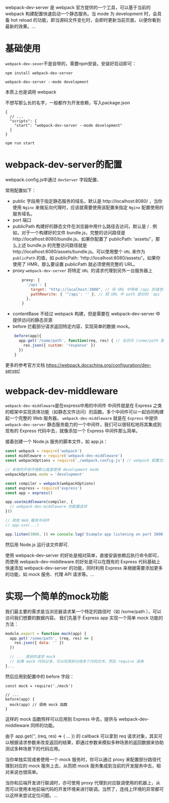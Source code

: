 webpack-dev-server 是 webpack 官方提供的一个工具，可以基于当前的 webpack 构建配置快速启动一个静态服务。当 mode 为 development 时，会具备 hot reload 的功能，即当源码文件变化时，会即时更新当前页面，以便你看到最新的效果。...

# 基础使用
`webpack-dev-sever`不是自带的，需要npm安装，安装好启动即可：

```
npm install webpack-dev-server

webpack-dev-server --mode development
```
本质上也是调用 webpack


不想写那么长的名字，一般都作为开发依赖，写入package.json
```
{
  // ...
  "scripts": {
    "start": "webpack-dev-server --mode development"
  }
}
```

```
npm run start
```

# webpack-dev-server的配置

webpack.config.js中通过 `devServer` 字段配置、

常用配置如下：
- public 字段用于指定静态服务的域名，默认是 http://localhost:8080/ ，当你使用 `Nginx` 来做反向代理时，应该就需要使用该配置来指定 `Nginx` 配置使用的服务域名。
- port 端口
- publicPath 构建好的静态文件在浏览器中用什么路径去访问，默认是 / . 例如，对于一个构建好的文件 bundle.js，完整的访问路径是 http://localhost:8080/bundle.js，如果你配置了 publicPath: 'assets/'，那么上述 bundle.js 的完整访问路径就是 http://localhost:8080/assets/bundle.js。可以使用整个 `URL` 来作为 `publicPath` 的值，如 publicPath: 'http://localhost:8080/assets/'。如果你使用了 HMR，那么要设置 publicPath 就必须使用完整的 URL。
- proxy  `webpack-dev-server` 将特定 `URL `的请求代理到另外一台服务器上 
    ```js
        proxy: {
          '/api': {
            target: "http://localhost:3000", // 将 URL 中带有 /api 的请求代理到本地的 3000 端口的服务上
            pathRewrite: { '^/api': '' }, // 把 URL 中 path 部分的 `api` 移除掉
          },
        }
    ```
- contentBase 不经过 webpack 构建，但是需要在 webpack-dev-server 中提供访问的静态资源
- before 拦截部分请求返回特定内容，实现简单的数据 mock。
```js
    before(app){
      app.get('/some/path', function(req, res) { // 当访问 /some/path 路径时，返回自定义的 json 数据
        res.json({ custom: 'response' })
      })
    }
```

更多的参考官方文档
https://webpack.docschina.org/configuration/dev-server/

# webpack-dev-middleware
`webpack-dev-middleware`是在express中用的中间件
中间件就是在 Express 之类的框架中实现具体功能（如静态文件访问）的函数。多个中间件可以一起协同构建起一个完整的 Web 服务器。
`webpack-dev-middleware` 就是在 `Express` 中提供 `webpack-dev-server` 静态服务能力的一个中间件，我们可以很轻松地将其集成到现有的 Express 代码中去，就像添加一个 Express 中间件那么简单。

接着创建一个 Node.js 服务的脚本文件，如 app.js：

```js
const webpack = require('webpack')
const middleware = require('webpack-dev-middleware')
const webpackOptions = require('./webpack.config.js') // webpack 配置文件的路径

// 本地的开发环境默认就是使用 development mode
webpackOptions.mode = 'development'

const compiler = webpack(webpackOptions)
const express = require('express')
const app = express()

app.use(middleware(compiler, {
  // webpack-dev-middleware 的配置选项
}))

// 其他 Web 服务中间件
// app.use(...)

app.listen(3000, () => console.log('Example app listening on port 3000!'))
```
然后用 Node.js 运行该文件即可.

使用 webpack-dev-server 的好处是相对简单，直接安装依赖后执行命令即可，而使用 webpack-dev-middleware 的好处是可以在既有的 Express 代码基础上快速添加 webpack-dev-server 的功能，同时利用 Express 来根据需要添加更多的功能，如 mock 服务、代理 API 请求等。...

# 实现一个简单的mock功能

我们最主要的需求是当浏览器请求某一个特定的路径时（如 /some/path ），可以访问我们想要的数据内容。
我们先基于 Express app 实现一个简单 mock 功能的方法：
```js
module.export = function mock(app) {
  app.get('/some/path', (req, res) => {
    res.json({ data: '' })
  })

  // ... 其他的请求 mock
  // 如果 mock 代码过多，可以将其拆分成多个代码文件，然后 require 进来
}...
```
然后应用到配置中的 before 字段：
```
const mock = require('./mock')

// ...
before(app) {
  mock(app) // 调用 mock 函数
}
```
这样的 mock 函数照样可以应用到 Express 中去，提供与 webpack-dev-middleware 同样的功能。

由于 app.get('', (req, res) => { ... }) 的 callback 可以拿到 req 请求对象，其实可以根据请求参数来改变返回的结果，即通过参数来模拟多种场景的返回数据来协助测试多种场景下的代码应用。

当你单独实现或者使用一个 mock 服务时，你可以通过 proxy 来配置部分路径代理到对应的 mock 服务上去，从而把 mock 服务集成到当前的开发服务中去，相对来说也很简单。

当你和后端开发进行联调时，亦可使用 proxy 代理到对应联调使用的机器上，从而可以使用本地前端代码的开发环境来进行联调。当然了，连线上环境的异常都可以这样来尝试定位问题。...




